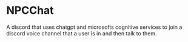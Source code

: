 # NPCChat
A discord that uses chatgpt and microsofts cognitive services to join a discord voice channel that a user is in and then talk to them.
